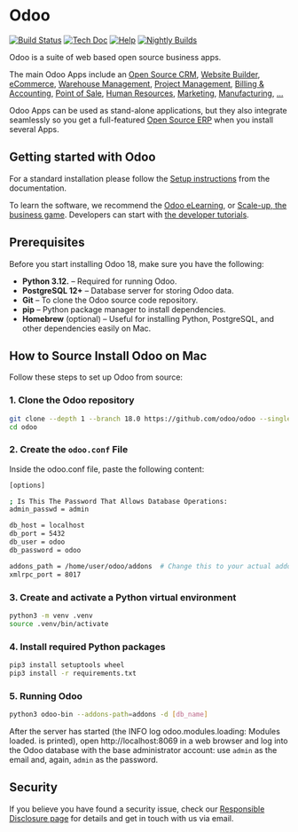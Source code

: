 # Odoo

[![Build Status](https://runbot.odoo.com/runbot/badge/flat/1/master.svg)](https://runbot.odoo.com/runbot)
[![Tech Doc](https://img.shields.io/badge/master-docs-875A7B.svg?style=flat&colorA=8F8F8F)](https://www.odoo.com/documentation/master)
[![Help](https://img.shields.io/badge/master-help-875A7B.svg?style=flat&colorA=8F8F8F)](https://www.odoo.com/forum/help-1)
[![Nightly Builds](https://img.shields.io/badge/master-nightly-875A7B.svg?style=flat&colorA=8F8F8F)](https://nightly.odoo.com/)

Odoo is a suite of web based open source business apps.

The main Odoo Apps include an [Open Source CRM](https://www.odoo.com/page/crm),
[Website Builder](https://www.odoo.com/app/website),
[eCommerce](https://www.odoo.com/app/ecommerce),
[Warehouse Management](https://www.odoo.com/app/inventory),
[Project Management](https://www.odoo.com/app/project),
[Billing &amp; Accounting](https://www.odoo.com/app/accounting),
[Point of Sale](https://www.odoo.com/app/point-of-sale-shop),
[Human Resources](https://www.odoo.com/app/employees),
[Marketing](https://www.odoo.com/app/social-marketing),
[Manufacturing](https://www.odoo.com/app/manufacturing),
[...](https://www.odoo.com/)

Odoo Apps can be used as stand-alone applications, but they also integrate seamlessly so you get
a full-featured [Open Source ERP](https://www.odoo.com) when you install several Apps.

## Getting started with Odoo

For a standard installation please follow the [Setup instructions](https://www.odoo.com/documentation/master/administration/install/install.html)
from the documentation.

To learn the software, we recommend the [Odoo eLearning](https://www.odoo.com/slides),
or [Scale-up, the business game](https://www.odoo.com/page/scale-up-business-game).
Developers can start with [the developer tutorials](https://www.odoo.com/documentation/master/developer/howtos.html).

## Prerequisites

Before you start installing Odoo 18, make sure you have the following:

- **Python 3.12.** – Required for running Odoo.
- **PostgreSQL 12+** – Database server for storing Odoo data.
- **Git** – To clone the Odoo source code repository.
- **pip** – Python package manager to install dependencies.
- **Homebrew** (optional) – Useful for installing Python, PostgreSQL, and other dependencies easily on Mac.


## How to Source Install Odoo on Mac

Follow these steps to set up Odoo from source:

### 1. Clone the Odoo repository
```bash
git clone --depth 1 --branch 18.0 https://github.com/odoo/odoo --single-branch odoo
cd odoo
```

### 2. Create the `odoo.conf` File
Inside the odoo.conf file, paste the following content:
```bash
[options]

; Is This The Password That Allows Database Operations:
admin_passwd = admin

db_host = localhost
db_port = 5432
db_user = odoo
db_password = odoo

addons_path = /home/user/odoo/addons  # Change this to your actual addons path
xmlrpc_port = 8017
```

### 3. Create and activate a Python virtual environment
```bash
python3 -m venv .venv
source .venv/bin/activate
```

### 4. Install required Python packages
```bash
pip3 install setuptools wheel
pip3 install -r requirements.txt
```

### 5. Running Odoo
```bash
python3 odoo-bin --addons-path=addons -d [db_name]
```
After the server has started (the INFO log odoo.modules.loading: Modules loaded. is printed), open http://localhost:8069 in a web browser and log into the Odoo database with the base administrator account: use `admin` as the email and, again, `admin` as the password.

## Security

If you believe you have found a security issue, check our [Responsible Disclosure page](https://www.odoo.com/security-report)
for details and get in touch with us via email.
